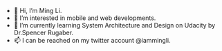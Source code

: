 - 👋  Hi, I’m Ming Li.
- 👀  I’m interested in mobile and web developments.
- 🌱  I’m currently learning System Architecture and Design on Udacity by Dr.Spencer Rugaber.
- 📫  I can be reached on my twitter account @iammingli.

<!---
mingxli/mingxli is a ✨ special ✨ repository because its `README.md` (this file) appears on your GitHub profile.
You can click the Preview link to take a look at your changes.
--->

